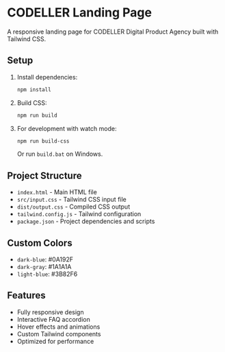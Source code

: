 # CODELLER Landing Page

A responsive landing page for CODELLER Digital Product Agency built with Tailwind CSS.

## Setup

1. Install dependencies:
   ```bash
   npm install
   ```

2. Build CSS:
   ```bash
   npm run build
   ```

3. For development with watch mode:
   ```bash
   npm run build-css
   ```
   Or run `build.bat` on Windows.

## Project Structure

- `index.html` - Main HTML file
- `src/input.css` - Tailwind CSS input file
- `dist/output.css` - Compiled CSS output
- `tailwind.config.js` - Tailwind configuration
- `package.json` - Project dependencies and scripts

## Custom Colors

- `dark-blue`: #0A192F
- `dark-gray`: #1A1A1A  
- `light-blue`: #3B82F6

## Features

- Fully responsive design
- Interactive FAQ accordion
- Hover effects and animations
- Custom Tailwind components
- Optimized for performance
